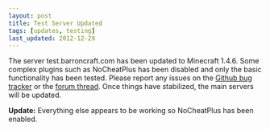 ```yaml
---
layout: post
title: Test Server Updated
tags: [updates, testing]
last_updated: 2012-12-29
---
```


The server test.barroncraft.com has been updated to Minecraft 1.4.6. Some complex plugins such as NoCheatPlus has been disabled and only the basic functionality has been tested. Please report any issues on the [Github bug tracker](https://github.com/barroncraft/minecraft-dota-config/issues/) or the [forum thread](http://www.minecraftforum.net/topic/1161133-minecraft-dota/). Once things have stabilized, the main servers will be updated.

**Update:** Everything else appears to be working so NoCheatPlus has been enabled.


